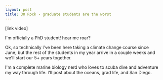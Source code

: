 ```yaml
---
layout: post
title: 30 Rock - graduate students are the worst
---
```


[link video] 

I'm officially a PhD student! hear me roar? 

Ok, so technically I've been here taking a climate change course since June, but the rest of the students in my year arrive in a couple weeks and we'll start our 5+ years together.

I'm a complete marine biology nerd who loves to scuba dive and adventure my way through life. I'll post about the oceans, grad life, and San Diego.
